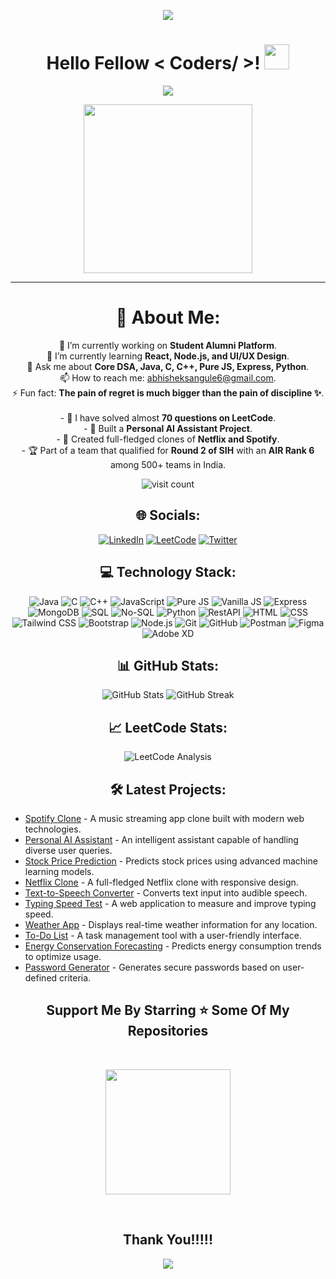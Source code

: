 <p align="center">
  <img src="https://capsule-render.vercel.app/api?type=waving&color=gradient&height=90"/>
</p>

<h1 align="center">Hello Fellow < Coders/ >! <img src="https://raw.githubusercontent.com/MartinHeinz/MartinHeinz/master/wave.gif" width="40"> </h1>

<p align="center">
  <img src="https://readme-typing-svg.herokuapp.com?color=%2336BCF7&size=25&center=true&vCenter=true&width=433&height=75&lines=I'm+Abhishek+Ashok+Sangule;Engineering+Student;Passionate+Developer;Open+to+Collaborations"/>
</p>

<p align="center">
  <img src="https://media.giphy.com/media/QvpqTCiEcwtvx6wwJK/giphy.gif" width="270" height="270" frameBorder="0" class="giphy-embed" allowFullScreen></img>
</p>

<hr>

<h1 align="center">💫 About Me:</h1>
<p align="center">
🔭 I’m currently working on <b>Student Alumni Platform</b>.<br>🌱 I’m currently learning <b>React, Node.js, and UI/UX Design</b>.<br>💬 Ask me about <b>Core DSA, Java, C, C++, Pure JS, Express, Python</b>.<br>📫 How to reach me: <a href="mailto:abhisheksangule6@gmail.com">abhisheksangule6@gmail.com</a>.<br>⚡ Fun fact: <b>The pain of regret is much bigger than the pain of discipline ✨</b>.<br><br>
- 🎯 I have solved almost <b>70 questions on LeetCode</b>.<br>
- 🤖 Built a <b>Personal AI Assistant Project</b>.<br>
- 🎥 Created full-fledged clones of <b>Netflix and Spotify</b>.<br>
- 🏆 Part of a team that qualified for <b>Round 2 of SIH</b> with an <b>AIR Rank 6</b> among 500+ teams in India.
</p>

<p align="center">
  <img src="https://visitcount.itsvg.in/api?id=AbhishekRDJ&icon=0&color=0" alt="visit count">
</p>

<h2 align="center">🌐 Socials:</h2>
<p align="center">
  <a href="https://linkedin.com/in/abhishek-sangule-07b202319/"><img src="https://img.shields.io/badge/LinkedIn-%230077B5.svg?logo=linkedin&logoColor=white" alt="LinkedIn"></a>
  <a href="https://leetcode.com/u/Abhishekidz207/" target="_blank"><img src="https://img.shields.io/badge/LeetCode-FFA116?style=flat&logo=leetcode&logoColor=black" alt="LeetCode"></a>
  <a href="https://x.com/AbhishekRDJ"><img src="https://img.shields.io/badge/Twitter-%231DA1F2.svg?logo=twitter&logoColor=white" alt="Twitter"></a>
</p>

<h2 align="center">💻 Technology Stack:</h2>
<p align="center">
  <img src="https://img.shields.io/badge/java-%23ED8B00.svg?style=for-the-badge&logo=java&logoColor=white" alt="Java">
  <img src="https://img.shields.io/badge/c-%2300599C.svg?style=for-the-badge&logo=c&logoColor=white" alt="C">
  <img src="https://img.shields.io/badge/c++-%2300599C.svg?style=for-the-badge&logo=c%2B%2B&logoColor=white" alt="C++">
  <img src="https://img.shields.io/badge/JavaScript-%23323330.svg?style=for-the-badge&logo=javascript&logoColor=%23F7DF1E" alt="JavaScript">
  <img src="https://img.shields.io/badge/Pure%20JS-%23F7E018.svg?style=for-the-badge&logo=javascript&logoColor=black" alt="Pure JS">
  <img src="https://img.shields.io/badge/Vanilla%20JS-%23F7E018.svg?style=for-the-badge&logo=javascript&logoColor=black" alt="Vanilla JS">
  <img src="https://img.shields.io/badge/express.js-%23404d59.svg?style=for-the-badge&logo=express&logoColor=%2361DAFB" alt="Express">
  <img src="https://img.shields.io/badge/mongodb-%234ea94b.svg?style=for-the-badge&logo=mongodb&logoColor=white" alt="MongoDB">
  <img src="https://img.shields.io/badge/SQL-%2307405e.svg?style=for-the-badge&logo=amazon-dynamodb&logoColor=white" alt="SQL">
  <img src="https://img.shields.io/badge/NoSQL-%23FF9900.svg?style=for-the-badge&logo=nosql&logoColor=white" alt="No-SQL">
  <img src="https://img.shields.io/badge/python-3670A0?style=for-the-badge&logo=python&logoColor=ffdd54" alt="Python">
  <img src="https://img.shields.io/badge/RestAPI-%23ff5722.svg?style=for-the-badge&logo=api&logoColor=white" alt="RestAPI">
  <img src="https://img.shields.io/badge/html5-%23E34F26.svg?style=for-the-badge&logo=html5&logoColor=white" alt="HTML">
  <img src="https://img.shields.io/badge/css3-%231572B6.svg?style=for-the-badge&logo=css3&logoColor=white" alt="CSS">
  <img src="https://img.shields.io/badge/tailwindcss-%2338B2AC.svg?style=for-the-badge&logo=tailwind-css&logoColor=white" alt="Tailwind CSS">
  <img src="https://img.shields.io/badge/bootstrap-%23563D7C.svg?style=for-the-badge&logo=bootstrap&logoColor=white" alt="Bootstrap">
  <img src="https://img.shields.io/badge/node.js-6DA55F?style=for-the-badge&logo=node.js&logoColor=white" alt="Node.js">
  <img src="https://img.shields.io/badge/git-%23F05033.svg?style=for-the-badge&logo=git&logoColor=white" alt="Git">
  <img src="https://img.shields.io/badge/github-%23181717.svg?style=for-the-badge&logo=github&logoColor=white" alt="GitHub">
  <img src="https://img.shields.io/badge/Postman-%23FF6C37.svg?style=for-the-badge&logo=postman&logoColor=white" alt="Postman">
  <img src="https://img.shields.io/badge/Figma-%23F24E1E.svg?style=for-the-badge&logo=figma&logoColor=white" alt="Figma">
  <img src="https://img.shields.io/badge/Adobe%20XD-%23FF61F6.svg?style=for-the-badge&logo=adobexd&logoColor=white" alt="Adobe XD">
</p>



<h2 align="center">📊 GitHub Stats:</h2>
<p align="center">
  <img src="https://github-readme-stats.vercel.app/api?username=AbhishekRDJ&show_icons=true&theme=radical" alt="GitHub Stats">
  <img src="https://streak-stats.demolab.com/?user=AbhishekRDJ&theme=radical" alt="GitHub Streak">
</p>

<h2 align="center">📈 LeetCode Stats:</h2>
<p align="center">
  <img src="https://leetcard.jacoblin.cool/Abhishekidz207?theme=dark&font=Baloo+2&ext=heatmap" alt="LeetCode Analysis">
</p>

<h2 align="center">🛠️ Latest Projects:</h2>
<ul>
  <li><a href="https://github.com/AbhishekRDJ/Spotify-Clone">Spotify Clone</a> - A music streaming app clone built with modern web technologies.</li>
  <li><a href="https://github.com/AbhishekRDJ/Personal-Ai-Assitant">Personal AI Assistant</a> - An intelligent assistant capable of handling diverse user queries.</li>
  <li><a href="https://github.com/AbhishekRDJ/Stock-Price-Prediction-Using-Machine-Learning">Stock Price Prediction</a> - Predicts stock prices using advanced machine learning models.</li>
  <li><a href="https://github.com/AbhishekRDJ/Lesson4-Netflex-">Netflix Clone</a> - A full-fledged Netflix clone with responsive design.</li>
  <li><a href="https://github.com/AbhishekRDJ/Text-to-speech-converter">Text-to-Speech Converter</a> - Converts text input into audible speech.</li>
  <li><a href="https://github.com/AbhishekRDJ/Typing-Speed-Test-Application">Typing Speed Test</a> - A web application to measure and improve typing speed.</li>
  <li><a href="https://github.com/AbhishekRDJ/weather-app">Weather App</a> - Displays real-time weather information for any location.</li>
  <li><a href="https://github.com/AbhishekRDJ/To-Do-List-Website-Web-Page-">To-Do List</a> - A task management tool with a user-friendly interface.</li>
  <li><a href="https://github.com/AbhishekRDJ/Energy-Conservation-Forecasting">Energy Conservation Forecasting</a> - Predicts energy consumption trends to optimize usage.</li>
  <li><a href="https://github.com/AbhishekRDJ/Password-Generator">Password Generator</a> - Generates secure passwords based on user-defined criteria.</li>
</ul>

<h2 align="center">Support Me By Starring ⭐ Some Of My Repositories</h2>

<br>

<p align="center">
  <img src="https://media.giphy.com/media/O51MQ3DduOcGW6ofR3/giphy.gif" width="200" height="200" frameBorder="0" class="giphy-embed" allowFullScreen></img>
</p>

<br>

<h2 align="center">Thank You!!!!!</h2>
<p align="center">
  <img src="https://capsule-render.vercel.app/api?type=waving&color=gradient&height=90&section=footer"/>
</p>
